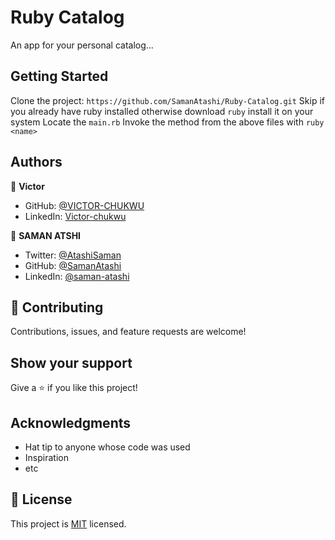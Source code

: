 # Ruby Catalog
An app for your personal catalog...

## Getting Started
Clone the project: `https://github.com/SamanAtashi/Ruby-Catalog.git`
Skip if you already have ruby installed otherwise download `ruby` install it on your system
Locate the `main.rb`
Invoke the method from the above files with `ruby <name>`



## Authors

👤 **Victor**

- GitHub: [@VICTOR-CHUKWU](https://github.com/VICTOR-CHUKWU)
- LinkedIn: [Victor-chukwu](https://www.linkedin.com/in/victor-chukwu-95a020143)


👤 **SAMAN ATSHI**

- Twitter: [@AtashiSaman](https://twitter.com/AtashiSaman)
- GitHub: [@SamanAtashi](https://github.com/SamanAtashi)
- LinkedIn: [@saman-atashi](https://www.linkedin.com/in/saman-atashi/)

## 🤝 Contributing

Contributions, issues, and feature requests are welcome!


## Show your support

Give a ⭐️ if you like this project!

## Acknowledgments

- Hat tip to anyone whose code was used
- Inspiration
- etc

## 📝 License

This project is [MIT](./MIT.md) licensed.
